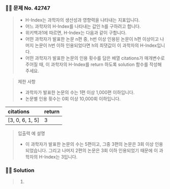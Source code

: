 ### 🧑‍💻 문제 No. 42747

> - H-Index는 과학자의 생산성과 영향력을 나타내는 지표입니다.
> - 어느 과학자의 H-Index를 나타내는 값인 h를 구하려고 합니다.
> - 위키백과1에 따르면, H-Index는 다음과 같이 구합니다.
> - 어떤 과학자가 발표한 논문 n편 중, h번 이상 인용된 논문이 h편 이상이고 나머지 논문이 h번 이하 인용되었다면 h의 최댓값이 이 과학자의 H-Index입니다.
> - 어떤 과학자가 발표한 논문의 인용 횟수를 담은 배열 citations가 매개변수로 주어질 때, 이 과학자의 H-Index를 return 하도록 solution 함수를 작성해주세요.

> 제한 사항
>
> - 과학자가 발표한 논문의 수는 1편 이상 1,000편 이하입니다.
> - 논문별 인용 횟수는 0회 이상 10,000회 이하입니다.

| citations       | return |
| :-------------- | :----- |
| [3, 0, 6, 1, 5] | 3      |

> 입출력 예 설명
>
> - 이 과학자가 발표한 논문의 수는 5편이고, 그중 3편의 논문은 3회 이상 인용되었습니다. 그리고 나머지 2편의 논문은 3회 이하 인용되었기 때문에 이 과학자의 H-Index는 3입니다.

### 🧑‍💻 Solution

> 1.
